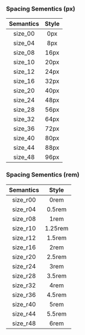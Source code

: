 ### Spacing Sementics (px)

| Semantics | Style |
| :-------: | :---: |
|  size_00  |  0px  |
|  size_04  |  8px  |
|  size_08  | 16px  |
|  size_10  | 20px  |
|  size_12  | 24px  |
|  size_16  | 32px  |
|  size_20  | 40px  |
|  size_24  | 48px  |
|  size_28  | 56px  |
|  size_32  | 64px  |
|  size_36  | 72px  |
|  size_40  | 80px  |
|  size_44  | 88px  |
|  size_48  | 96px  |

### Spacing Sementics (rem)

| Semantics |  Style  |
| :-------: | :-----: |
| size_r00  |  0rem   |
| size_r04  | 0.5rem  |
| size_r08  |  1rem   |
| size_r10  | 1.25rem |
| size_r12  | 1.5rem  |
| size_r16  |  2rem   |
| size_r20  | 2.5rem  |
| size_r24  |  3rem   |
| size_r28  | 3.5rem  |
| size_r32  |  4rem   |
| size_r36  | 4.5rem  |
| size_r40  |  5rem   |
| size_r44  | 5.5rem  |
| size_r48  |  6rem   |
